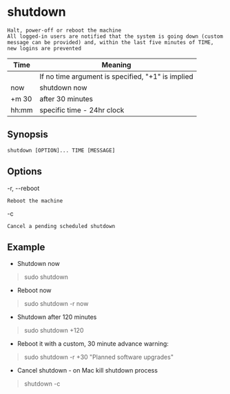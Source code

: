 # shutdown

    Halt, power-off or reboot the machine
    All logged-in users are notified that the system is going down (custom message can be provided) and, within the last five minutes of TIME, new logins are prevented

|Time|Meaning|
|--|--|
||If no time argument is specified, "+1" is implied|
|now|shutdown now|
|+m 30|after 30 minutes|
|hh:mm|specific time - 24hr clock|

## Synopsis

`shutdown [OPTION]... TIME [MESSAGE]`

## Options

-r, --reboot

    Reboot the machine

-c

    Cancel a pending scheduled shutdown

## Example

* Shutdown now

> sudo shutdown

* Reboot now

> sudo shutdown -r now

* Shutdown after 120 minutes

> sudo shutdown +120

* Reboot it with a custom, 30 minute advance warning:

> sudo shutdown -r +30 "Planned software upgrades"

* Cancel shutdown - on Mac kill shutdown process

> shutdown -c
